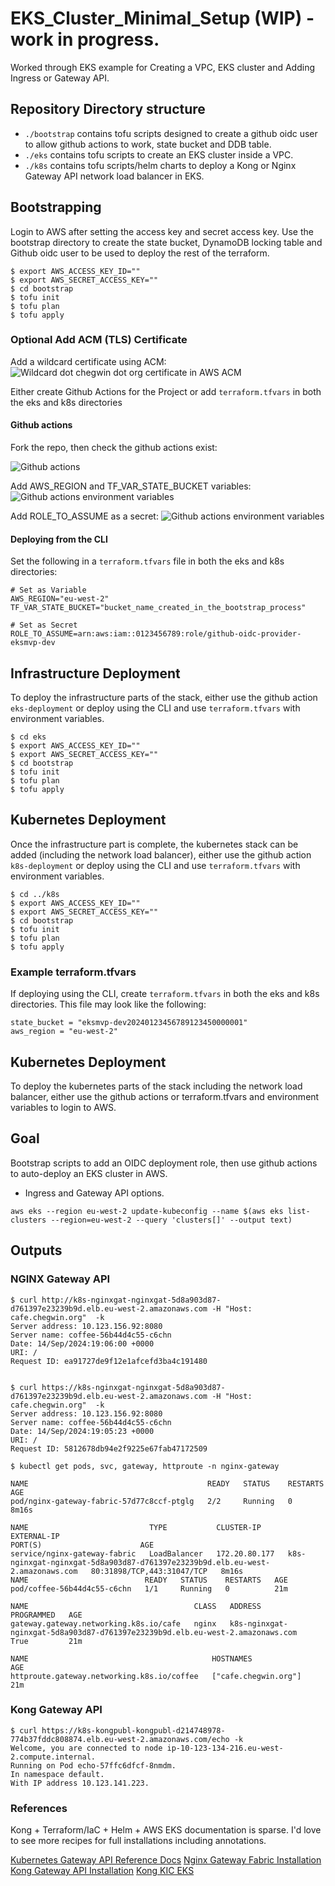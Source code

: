 # EKS_Cluster_Minimal_Setup (WIP) - work in progress.
Worked through EKS example for Creating a VPC, EKS cluster and Adding Ingress or Gateway API.

## Repository Directory structure
- ````./bootstrap```` contains tofu scripts designed to create a github oidc user to allow github actions to work, state bucket and DDB table.
- ````./eks```` contains tofu scripts to create an EKS cluster inside a VPC.
- ````./k8s```` contains tofu scripts/helm charts to deploy a Kong or Nginx Gateway API network load balancer in EKS.


## Bootstrapping

Login to AWS after setting the access key and secret access key. Use the bootstrap directory to create the state bucket,  DynamoDB locking table and Github oidc user to be used to deploy the rest of the terraform.

````
$ export AWS_ACCESS_KEY_ID=""
$ export AWS_SECRET_ACCESS_KEY=""
$ cd bootstrap
$ tofu init
$ tofu plan
$ tofu apply
````

### Optional Add ACM (TLS) Certificate

Add a wildcard certificate using ACM:
![Wildcard dot chegwin dot org certificate in AWS ACM](images/acm.png "*.chegwin.org certificate")

Either create Github Actions for the Project or add ````terraform.tfvars```` in both the eks and k8s directories

#### Github actions

Fork the repo, then check the github actions exist:

![Github actions](images/github_actions.png "Github actions overview")

Add AWS_REGION and TF_VAR_STATE_BUCKET variables:
![Github actions environment variables](images/variables.png "Github actions environments")

Add ROLE_TO_ASSUME as a secret:
![Github actions environment variables](images/secrets.png "Github actions environments")


#### Deploying from the CLI

Set the following in a ````terraform.tfvars```` file in both the eks and k8s directories:

````
# Set as Variable
AWS_REGION="eu-west-2"
TF_VAR_STATE_BUCKET="bucket_name_created_in_the_bootstrap_process"

# Set as Secret
ROLE_TO_ASSUME=arn:aws:iam::0123456789:role/github-oidc-provider-eksmvp-dev
````
## Infrastructure Deployment

To deploy the infrastructure parts of the stack, either use the github action ````eks-deployment```` or deploy using the CLI and use ````terraform.tfvars```` with environment variables.

````
$ cd eks
$ export AWS_ACCESS_KEY_ID=""
$ export AWS_SECRET_ACCESS_KEY=""
$ cd bootstrap
$ tofu init
$ tofu plan
$ tofu apply
````

## Kubernetes Deployment

Once the infrastructure part is complete, the kubernetes stack can be added (including the network load balancer), either use the github action ````k8s-deployment```` or deploy using the CLI and use ````terraform.tfvars```` with environment variables.

````
$ cd ../k8s
$ export AWS_ACCESS_KEY_ID=""
$ export AWS_SECRET_ACCESS_KEY=""
$ cd bootstrap
$ tofu init
$ tofu plan
$ tofu apply
````

### Example terraform.tfvars

If deploying using the CLI, create ````terraform.tfvars```` in both the eks and k8s directories.  This file may look like the following:

````
state_bucket = "eksmvp-dev20240123456789123450000001"
aws_region = "eu-west-2"
````

## Kubernetes Deployment 

To deploy the kubernetes parts of the stack including the network load balancer, either use the github actions or terraform.tfvars and environment variables to login to AWS.


## Goal 

Bootstrap scripts to add an OIDC deployment role, then use github actions to auto-deploy an EKS cluster in AWS.

- Ingress and Gateway API options.

````
aws eks --region eu-west-2 update-kubeconfig --name $(aws eks list-clusters --region=eu-west-2 --query 'clusters[]' --output text)
````

## Outputs

### NGINX Gateway API

````
$ curl http://k8s-nginxgat-nginxgat-5d8a903d87-d761397e23239b9d.elb.eu-west-2.amazonaws.com -H "Host: cafe.chegwin.org"  -k
Server address: 10.123.156.92:8080
Server name: coffee-56b44d4c55-c6chn
Date: 14/Sep/2024:19:06:00 +0000
URI: /
Request ID: ea91727de9f12e1afcefd3ba4c191480


$ curl https://k8s-nginxgat-nginxgat-5d8a903d87-d761397e23239b9d.elb.eu-west-2.amazonaws.com -H "Host: cafe.chegwin.org"  -k
Server address: 10.123.156.92:8080
Server name: coffee-56b44d4c55-c6chn
Date: 14/Sep/2024:19:05:23 +0000
URI: /
Request ID: 5812678db94e2f9225e67fab47172509

$ kubectl get pods, svc, gateway, httproute -n nginx-gateway

NAME                                        READY   STATUS    RESTARTS   AGE
pod/nginx-gateway-fabric-57d77c8ccf-ptglg   2/2     Running   0          8m16s

NAME                           TYPE           CLUSTER-IP      EXTERNAL-IP                                                                     PORT(S)                      AGE
service/nginx-gateway-fabric   LoadBalancer   172.20.80.177   k8s-nginxgat-nginxgat-5d8a903d87-d761397e23239b9d.elb.eu-west-2.amazonaws.com   80:31898/TCP,443:31047/TCP   8m16s
NAME                          READY   STATUS    RESTARTS   AGE
pod/coffee-56b44d4c55-c6chn   1/1     Running   0          21m

NAME                                     CLASS   ADDRESS                                                                         PROGRAMMED   AGE
gateway.gateway.networking.k8s.io/cafe   nginx   k8s-nginxgat-nginxgat-5d8a903d87-d761397e23239b9d.elb.eu-west-2.amazonaws.com   True         21m

NAME                                         HOSTNAMES              AGE
httproute.gateway.networking.k8s.io/coffee   ["cafe.chegwin.org"]   21m

````

### Kong Gateway API

````
$ curl https://k8s-kongpubl-kongpubl-d214748978-774b37fddc808874.elb.eu-west-2.amazonaws.com/echo -k   
Welcome, you are connected to node ip-10-123-134-216.eu-west-2.compute.internal.
Running on Pod echo-57ffc6dfcf-8nmdm.
In namespace default.
With IP address 10.123.141.223.
````

### References

Kong + Terraform/IaC + Helm + AWS EKS documentation is sparse. I'd love to see more recipes for full installations including annotations.

[ Kubernetes Gateway API Reference Docs](https://gateway-api.sigs.k8s.io/)
[ Nginx Gateway Fabric Installation ](https://docs.nginx.com/nginx-gateway-fabric/installation/installing-ngf/helm/)
[ Kong Gateway API Installation](https://docs.konghq.com/kubernetes-ingress-controller/latest/install/helm/)
[ Kong KIC EKS ](https://docs.konghq.com/kubernetes-ingress-controller/latest/install/cloud/eks/)